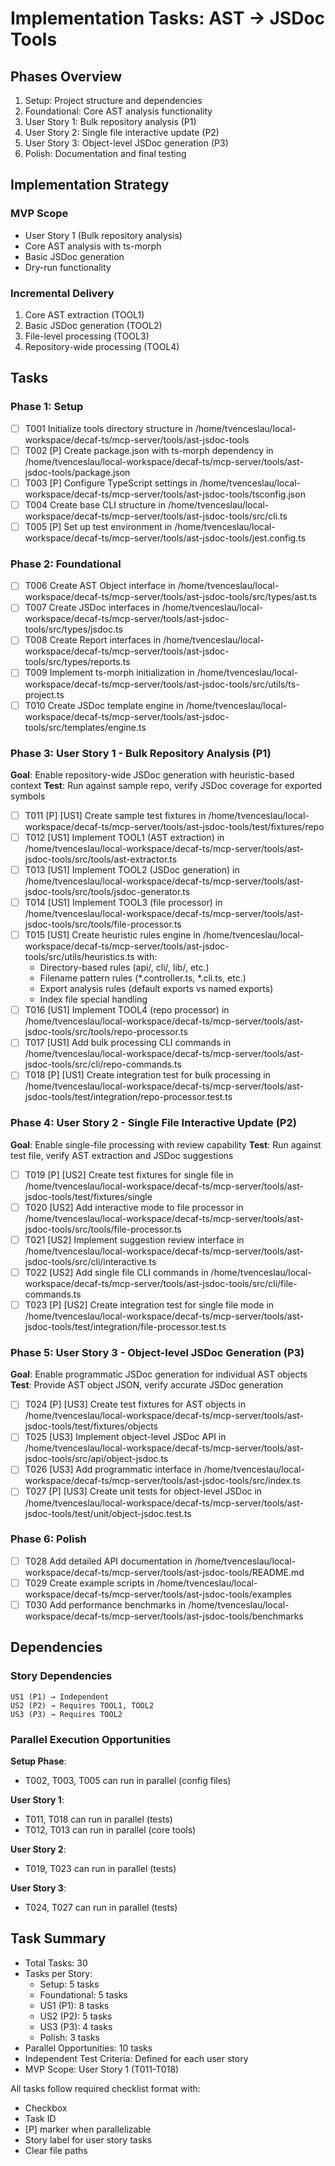 # Implementation Tasks: AST → JSDoc Tools

## Phases Overview

1. Setup: Project structure and dependencies
2. Foundational: Core AST analysis functionality
3. User Story 1: Bulk repository analysis (P1)
4. User Story 2: Single file interactive update (P2)
5. User Story 3: Object-level JSDoc generation (P3)
6. Polish: Documentation and final testing

## Implementation Strategy

### MVP Scope
- User Story 1 (Bulk repository analysis)
- Core AST analysis with ts-morph
- Basic JSDoc generation
- Dry-run functionality

### Incremental Delivery
1. Core AST extraction (TOOL1)
2. Basic JSDoc generation (TOOL2)
3. File-level processing (TOOL3)
4. Repository-wide processing (TOOL4)

## Tasks

### Phase 1: Setup

- [ ] T001 Initialize tools directory structure in /home/tvenceslau/local-workspace/decaf-ts/mcp-server/tools/ast-jsdoc-tools
- [ ] T002 [P] Create package.json with ts-morph dependency in /home/tvenceslau/local-workspace/decaf-ts/mcp-server/tools/ast-jsdoc-tools/package.json
- [ ] T003 [P] Configure TypeScript settings in /home/tvenceslau/local-workspace/decaf-ts/mcp-server/tools/ast-jsdoc-tools/tsconfig.json
- [ ] T004 Create base CLI structure in /home/tvenceslau/local-workspace/decaf-ts/mcp-server/tools/ast-jsdoc-tools/src/cli.ts
- [ ] T005 [P] Set up test environment in /home/tvenceslau/local-workspace/decaf-ts/mcp-server/tools/ast-jsdoc-tools/jest.config.ts

### Phase 2: Foundational

- [ ] T006 Create AST Object interface in /home/tvenceslau/local-workspace/decaf-ts/mcp-server/tools/ast-jsdoc-tools/src/types/ast.ts
- [ ] T007 Create JSDoc interfaces in /home/tvenceslau/local-workspace/decaf-ts/mcp-server/tools/ast-jsdoc-tools/src/types/jsdoc.ts
- [ ] T008 Create Report interfaces in /home/tvenceslau/local-workspace/decaf-ts/mcp-server/tools/ast-jsdoc-tools/src/types/reports.ts
- [ ] T009 Implement ts-morph initialization in /home/tvenceslau/local-workspace/decaf-ts/mcp-server/tools/ast-jsdoc-tools/src/utils/ts-project.ts
- [ ] T010 Create JSDoc template engine in /home/tvenceslau/local-workspace/decaf-ts/mcp-server/tools/ast-jsdoc-tools/src/templates/engine.ts

### Phase 3: User Story 1 - Bulk Repository Analysis (P1)

**Goal**: Enable repository-wide JSDoc generation with heuristic-based context
**Test**: Run against sample repo, verify JSDoc coverage for exported symbols

- [ ] T011 [P] [US1] Create sample test fixtures in /home/tvenceslau/local-workspace/decaf-ts/mcp-server/tools/ast-jsdoc-tools/test/fixtures/repo
- [ ] T012 [US1] Implement TOOL1 (AST extraction) in /home/tvenceslau/local-workspace/decaf-ts/mcp-server/tools/ast-jsdoc-tools/src/tools/ast-extractor.ts
- [ ] T013 [US1] Implement TOOL2 (JSDoc generation) in /home/tvenceslau/local-workspace/decaf-ts/mcp-server/tools/ast-jsdoc-tools/src/tools/jsdoc-generator.ts
- [ ] T014 [US1] Implement TOOL3 (file processor) in /home/tvenceslau/local-workspace/decaf-ts/mcp-server/tools/ast-jsdoc-tools/src/tools/file-processor.ts
- [ ] T015 [US1] Create heuristic rules engine in /home/tvenceslau/local-workspace/decaf-ts/mcp-server/tools/ast-jsdoc-tools/src/utils/heuristics.ts with:
  - Directory-based rules (api/, cli/, lib/, etc.)
  - Filename pattern rules (*.controller.ts, *.cli.ts, etc.)
  - Export analysis rules (default exports vs named exports)
  - Index file special handling
- [ ] T016 [US1] Implement TOOL4 (repo processor) in /home/tvenceslau/local-workspace/decaf-ts/mcp-server/tools/ast-jsdoc-tools/src/tools/repo-processor.ts
- [ ] T017 [US1] Add bulk processing CLI commands in /home/tvenceslau/local-workspace/decaf-ts/mcp-server/tools/ast-jsdoc-tools/src/cli/repo-commands.ts
- [ ] T018 [P] [US1] Create integration test for bulk processing in /home/tvenceslau/local-workspace/decaf-ts/mcp-server/tools/ast-jsdoc-tools/test/integration/repo-processor.test.ts

### Phase 4: User Story 2 - Single File Interactive Update (P2)

**Goal**: Enable single-file processing with review capability
**Test**: Run against test file, verify AST extraction and JSDoc suggestions

- [ ] T019 [P] [US2] Create test fixtures for single file in /home/tvenceslau/local-workspace/decaf-ts/mcp-server/tools/ast-jsdoc-tools/test/fixtures/single
- [ ] T020 [US2] Add interactive mode to file processor in /home/tvenceslau/local-workspace/decaf-ts/mcp-server/tools/ast-jsdoc-tools/src/tools/file-processor.ts
- [ ] T021 [US2] Implement suggestion review interface in /home/tvenceslau/local-workspace/decaf-ts/mcp-server/tools/ast-jsdoc-tools/src/cli/interactive.ts
- [ ] T022 [US2] Add single file CLI commands in /home/tvenceslau/local-workspace/decaf-ts/mcp-server/tools/ast-jsdoc-tools/src/cli/file-commands.ts
- [ ] T023 [P] [US2] Create integration test for single file mode in /home/tvenceslau/local-workspace/decaf-ts/mcp-server/tools/ast-jsdoc-tools/test/integration/file-processor.test.ts

### Phase 5: User Story 3 - Object-level JSDoc Generation (P3)

**Goal**: Enable programmatic JSDoc generation for individual AST objects
**Test**: Provide AST object JSON, verify accurate JSDoc generation

- [ ] T024 [P] [US3] Create test fixtures for AST objects in /home/tvenceslau/local-workspace/decaf-ts/mcp-server/tools/ast-jsdoc-tools/test/fixtures/objects
- [ ] T025 [US3] Implement object-level JSDoc API in /home/tvenceslau/local-workspace/decaf-ts/mcp-server/tools/ast-jsdoc-tools/src/api/object-jsdoc.ts
- [ ] T026 [US3] Add programmatic interface in /home/tvenceslau/local-workspace/decaf-ts/mcp-server/tools/ast-jsdoc-tools/src/index.ts
- [ ] T027 [P] [US3] Create unit tests for object-level JSDoc in /home/tvenceslau/local-workspace/decaf-ts/mcp-server/tools/ast-jsdoc-tools/test/unit/object-jsdoc.test.ts

### Phase 6: Polish

- [ ] T028 Add detailed API documentation in /home/tvenceslau/local-workspace/decaf-ts/mcp-server/tools/ast-jsdoc-tools/README.md
- [ ] T029 Create example scripts in /home/tvenceslau/local-workspace/decaf-ts/mcp-server/tools/ast-jsdoc-tools/examples
- [ ] T030 Add performance benchmarks in /home/tvenceslau/local-workspace/decaf-ts/mcp-server/tools/ast-jsdoc-tools/benchmarks

## Dependencies

### Story Dependencies
```
US1 (P1) → Independent
US2 (P2) → Requires TOOL1, TOOL2
US3 (P3) → Requires TOOL2
```

### Parallel Execution Opportunities

**Setup Phase**:
- T002, T003, T005 can run in parallel (config files)

**User Story 1**:
- T011, T018 can run in parallel (tests)
- T012, T013 can run in parallel (core tools)

**User Story 2**:
- T019, T023 can run in parallel (tests)

**User Story 3**:
- T024, T027 can run in parallel (tests)

## Task Summary

- Total Tasks: 30
- Tasks per Story:
  - Setup: 5 tasks
  - Foundational: 5 tasks
  - US1 (P1): 8 tasks
  - US2 (P2): 5 tasks
  - US3 (P3): 4 tasks
  - Polish: 3 tasks
- Parallel Opportunities: 10 tasks
- Independent Test Criteria: Defined for each user story
- MVP Scope: User Story 1 (T011-T018)

All tasks follow required checklist format with:
- Checkbox
- Task ID
- [P] marker when parallelizable
- Story label for user story tasks
- Clear file paths